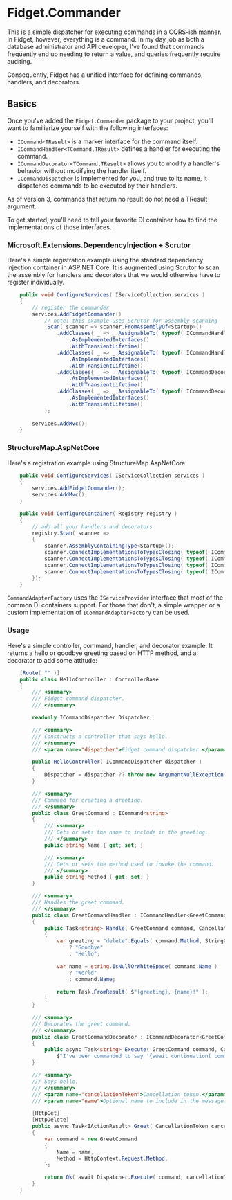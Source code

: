 # Fidget.Commander

This is a simple dispatcher for executing commands in a CQRS-ish manner. In Fidget, however, everything is a command. In my day job as both a database administrator and API developer, I've found that commands frequently end up needing to return a value, and queries frequently require auditing.

Consequently, Fidget has a unified interface for defining commands, handlers, and decorators.

## Basics
Once you've added the `Fidget.Commander` package to your project, you'll want to familiarize yourself with the following interfaces:
- `ICommand<TResult>` is a marker interface for the command itself.
- `ICommandHandler<TCommand,TResult>` defines a handler for executing the command.
- `ICommandDecorator<TCommand,TResult>` allows you to modify a handler's behavior without modifying the handler itself.
- `ICommandDispatcher` is implemented for you, and true to its name, it dispatches commands to be executed by their handlers.

As of version 3, commands that return no result do not need a TResult argument.

To get started, you'll need to tell your favorite DI container how to find the implementations of those interfaces.

### Microsoft.Extensions.DependencyInjection + Scrutor
Here's a simple registration example using the standard dependency injection container in ASP.NET Core. It is augmented using Scrutor to scan the assembly for handlers and decorators that we would otherwise have to register individually.

```csharp
    public void ConfigureServices( IServiceCollection services )
    {
        // register the commander
        services.AddFidgetCommander()
            // note: this example uses Scrutor for assembly scanning
            .Scan( scanner => scanner.FromAssemblyOf<Startup>()
                .AddClasses( _ => _.AssignableTo( typeof( ICommandHandler<,> ) ) )
                    .AsImplementedInterfaces()
                    .WithTransientLifetime()
                .AddClasses( _ => _.AssignableTo( typeof( ICommandHandler<> ) ) )
                    .AsImplementedInterfaces()
                    .WithTransientLifetime()
                .AddClasses( _ => _.AssignableTo( typeof( ICommandDecorator<,> ) ) )
                    .AsImplementedInterfaces()
                    .WithTransientLifetime()
                .AddClasses( _ => _.AssignableTo( typeof( ICommandDecorator<> ) ) )
                    .AsImplementedInterfaces()
                    .WithTransientLifetime()
            );
                
        services.AddMvc();
    }
```

### StructureMap.AspNetCore
Here's a registration example using StructureMap.AspNetCore:
```csharp
    public void ConfigureServices( IServiceCollection services )
    {
        services.AddFidgetCommander();
        services.AddMvc();
    }

    public void ConfigureContainer( Registry registry )
    {
        // add all your handlers and decorators
        registry.Scan( scanner =>
        {
            scanner.AssemblyContainingType<Startup>();
            scanner.ConnectImplementationsToTypesClosing( typeof( ICommandHandler<,> ) );
            scanner.ConnectImplementationsToTypesClosing( typeof( ICommandHandler<> ) );
            scanner.ConnectImplementationsToTypesClosing( typeof( ICommandDecorator<,> ) );
            scanner.ConnectImplementationsToTypesClosing( typeof( ICommandDecorator<> ) );
        });
    }
```

`CommandAdapterFactory` uses the `IServiceProvider` interface that most of the common DI containers support. For those that don't, a simple wrapper or a custom implementation of `ICommandAdapterFactory` can be used.

### Usage
Here's a simple controller, command, handler, and decorator example. It returns a hello or goodbye greeting based on HTTP method, and a decorator to add some attitude:
```csharp
    [Route( "" )]
    public class HelloController : ControllerBase
    {
        /// <summary>
        /// Fidget command dispatcher.
        /// </summary>

        readonly ICommandDispatcher Dispatcher;

        /// <summary>
        /// Constructs a controller that says hello.
        /// </summary>
        /// <param name="dispatcher">Fidget command dispatcher.</param>

        public HelloController( ICommandDispatcher dispatcher )
        {
            Dispatcher = dispatcher ?? throw new ArgumentNullException( nameof( dispatcher ) );
        }

        /// <summary>
        /// Command for creating a greeting.
        /// </summary>
        public class GreetCommand : ICommand<string> 
        {
            /// <summary>
            /// Gets or sets the name to include in the greeting.
            /// </summary>
            public string Name { get; set; }

            /// <summary>
            /// Gets or sets the method used to invoke the command.
            /// </summary>
            public string Method { get; set; }
        }

        /// <summary>
        /// Handles the greet command.
        /// </summary>
        public class GreetCommandHandler : ICommandHandler<GreetCommand,string>
        {
            public Task<string> Handle( GreetCommand command, CancellationToken cancellationToken )
            {
                var greeting = "delete".Equals( command.Method, StringComparison.OrdinalIgnoreCase )
                    ? "Goodbye"
                    : "Hello";

                var name = string.IsNullOrWhiteSpace( command.Name )
                    ? "World"
                    : command.Name;
                
                return Task.FromResult( $"{greeting}, {name}!" );
            }
        }

        /// <summary>
        /// Decorates the greet command.
        /// </summary>
        public class GreetCommandDecorator : ICommandDecorator<GreetCommand, string>
        {
            public async Task<string> Execute( GreetCommand command, CancellationToken cancellationToken, CommandDelegate<GreetCommand, string> continuation ) =>
                $"I've been commanded to say '{await continuation( command, cancellationToken )}'!";
        }

        /// <summary>
        /// Says hello.
        /// </summary>
        /// <param name="cancellationToken">Cancellation token.</param>
        /// <param name="name">Optional name to include in the message.</param>

        [HttpGet]
        [HttpDelete]
        public async Task<IActionResult> Greet( CancellationToken cancellationToken, string name = null )
        {
            var command = new GreetCommand
            {
                Name = name,
                Method = HttpContext.Request.Method,
            };

            return Ok( await Dispatcher.Execute( command, cancellationToken ) );
        }
    }
```
